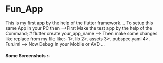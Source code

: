 # Fun_App
This is my first app by the help of the flutter framework....
To setup this same App in your PC then 
  -->First Make the test app by the help of the Command;
       # flutter create your_app_name
  --> Then make some changes like replace from my file like:-
       1>. lib
       2>. assets
       3>. pubspec.yaml
       4>. Fun.iml
  --> Now Debug In your Mobile or AVD ...

<h4> Some Screenshots :- </h4>
  
